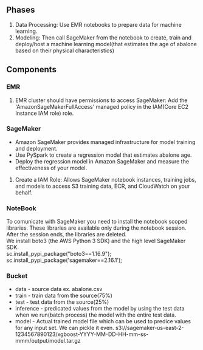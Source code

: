 ## Phases
1. Data Processing: Use EMR notebooks to prepare data for machine learning.
2. Modeling: Then call SageMaker from the notebook to create, train and deploy/host a machine learning model(that estimates the age of abalone based on their physical characteristics)

## Components
### EMR
1. EMR cluster should have permissions to access SageMaker: Add the 'AmazonSageMakerFullAccess' managed policy in the IAM(Core EC2 Instance IAM role) role.    

### SageMaker
- Amazon SageMaker provides managed infrastructure for model training and deployment.    
- Use PySpark to create a regression model that estimates abalone age.     
- Deploy the regression model in Amazon SageMaker and measure the effectiveness of your model.    

1. Create a IAM Role: Allows SageMaker notebook instances, training jobs, and models to access S3 training data, ECR, and CloudWatch on your behalf.    
	
### NoteBook    
To comunicate with SageMaker you need to install the notebook scoped libraries. These libraries are available only during the notebook session. After the session ends, the libraries are deleted.    
We install boto3 (the AWS Python 3 SDK) and the high level SageMaker SDK.	    
sc.install_pypi_package("boto3==1.16.9");    
sc.install_pypi_package('sagemaker==2.16.1');    

### Bucket
- data - source data ex. abalone.csv
- train - train data from the source(75%)
- test - test data from the source(25%) 
- inference - predicated values from the model by using the test data when we run(batch process) the model with the entire test data.
- model - Actual trained model file which can be used to predice values for any input set. We can pickle it even. s3://sagemaker-us-east-2-1234567890123/xgboost-YYYY-MM-DD-HH-mm-ss-mmm/output/model.tar.gz
